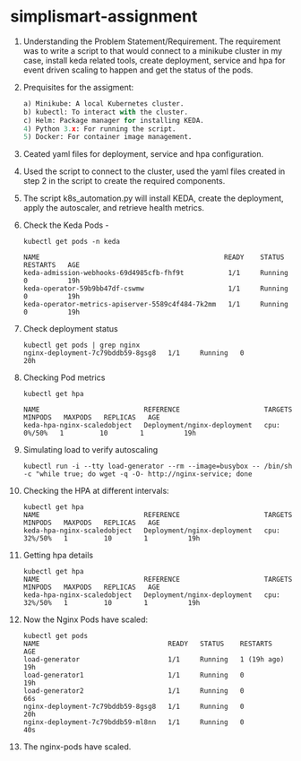 
# simplismart-assignment

1. Understanding the Problem Statement/Requirement. The requirement was to write a script to that would connect to a minikube cluster in my case, install keda related tools, create deployment, service and hpa for event driven scaling to happen and get the status of the pods.

2. Prequisites for the assigment:

	  ```python
	  a) Minikube: A local Kubernetes cluster.
	  b) kubectl: To interact with the cluster.
	  c) Helm: Package manager for installing KEDA.
	  4) Python 3.x: For running the script.
	  5) Docker: For container image management.
	```

3. Ceated yaml files for deployment, service and hpa configuration.

4. Used the script to connect to the cluster, used the yaml files created in step 2 in the script to create the required components.

5. The script k8s_automation.py will install KEDA, create the deployment, apply the autoscaler, and retrieve health metrics.

6. Check the Keda Pods -

	```
	kubectl get pods -n keda
	
	NAME                                              READY    STATUS    RESTARTS   AGE
	keda-admission-webhooks-69d4985cfb-fhf9t           1/1     Running   0          19h
	keda-operator-59b9bb47df-cswmw                     1/1     Running   0          19h
	keda-operator-metrics-apiserver-5589c4f484-7k2mm   1/1     Running   0          19h
	```

7. Check deployment status
	```
	kubectl get pods | grep nginx
	nginx-deployment-7c79bddb59-8gsg8   1/1     Running   0             20h
	```

8. Checking Pod metrics
	```
	kubectl get hpa
	
	NAME                          REFERENCE                     TARGETS       	MINPODS   MAXPODS   REPLICAS   AGE
	keda-hpa-nginx-scaledobject   Deployment/nginx-deployment   cpu: 0%/50%   1         10        1          19h
	```

9. Simulating load to verify autoscaling
	```
	kubectl run -i --tty load-generator --rm --image=busybox -- /bin/sh -c "while true; do wget -q -O- http://nginx-service; done
	```

10. Checking the HPA at different intervals: 

	```
	kubectl get hpa
	NAME                          REFERENCE                     TARGETS        MINPODS   MAXPODS   REPLICAS   AGE
	keda-hpa-nginx-scaledobject   Deployment/nginx-deployment   cpu: 32%/50%   1         10        1          19h
	```

11. Getting hpa details
	```
	kubectl get hpa
	NAME                          REFERENCE                     TARGETS        MINPODS   MAXPODS   REPLICAS   AGE
	keda-hpa-nginx-scaledobject   Deployment/nginx-deployment   cpu: 32%/50%   1         10        1          19h
	```

12. Now the Nginx Pods have scaled: 
	```
	kubectl get pods
	NAME                                READY   STATUS    RESTARTS      AGE
	load-generator                      1/1     Running   1 (19h ago)   19h
	load-generator1                     1/1     Running   0             19h
	load-generator2                     1/1     Running   0             66s
	nginx-deployment-7c79bddb59-8gsg8   1/1     Running   0             20h
	nginx-deployment-7c79bddb59-ml8nn   1/1     Running   0             40s
	```

14. The nginx-pods have scaled.
